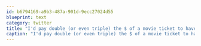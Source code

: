 ```yaml
---
id: b6794169-a9b3-487a-901d-9ecc27024d55
blueprint: text
category: twitter
title: "I'd pay double (or even triple) the $ of a movie ticket to have it streamed to my house. Not a big fan of the theatre 'experience'"
caption: "I'd pay double (or even triple) the $ of a movie ticket to have it streamed to my house. Not a big fan of the theatre 'experience'"
---
```

